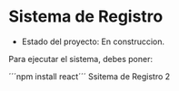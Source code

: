 <h1> Sistema de Registro</h1>

- Estado del proyecto: En construccion.

Para ejecutar el sistema, debes poner:

´´´npm install react´´´
Ssitema de Registro 2
